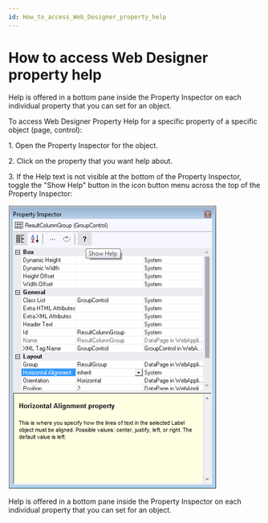 ```yaml
---
id: How_to_access_Web_Designer_property_help
---
```


# How to access Web Designer property help

Help is offered in a bottom pane inside the Property Inspector on each individual property that you can set for an object.

To access Web Designer Property Help for a specific property of a specific object (page, control):

1. Open the Property Inspector for the object.

2. Click on the property that you want help about.

3. If the Help text is not visible at the bottom of the Property Inspector, toggle the "Show Help" button in the icon button menu across the top of the Property Inspector:

![](./assets/ff369b52-f86f-429f-906c-35309d531b52.png)

Help is offered in a bottom pane inside the Property Inspector on each individual property that you can set for an object.